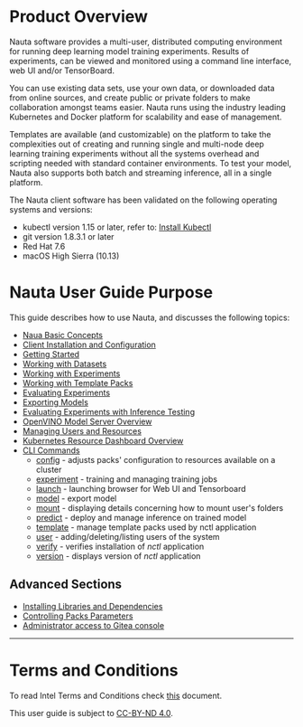 # Product Overview

Nauta software provides a multi-user, distributed computing environment for running deep learning model training experiments. Results of experiments, can be viewed and monitored using a command line interface, web UI and/or TensorBoard. 

You can use existing data sets, use your own data, or downloaded data from online sources, and create public or private folders to make collaboration amongst teams easier. Nauta runs using the industry leading Kubernetes and Docker platform
for scalability and ease of management. 

Templates are available (and customizable) on the platform to take the complexities out of creating and running single and multi-node deep learning training experiments without all the systems overhead and scripting needed with standard container environments. To test your model, Nauta also supports both batch and streaming inference, all in a single platform.

The Nauta client software has been validated on the following operating systems and versions:

* kubectl version  1.15 or later, refer to: [Install Kubectl](https://kubernetes.io/docs/tasks/tools/install-kubectl/#install-kubectl)
* git version 1.8.3.1 or later 
* Red Hat 7.6
* macOS High Sierra (10.13)

# Nauta User Guide Purpose

This guide describes how to use Nauta, and discusses the following topics:

* [Naua Basic Concepts](actions/concepts.md)
* [Client Installation and Configuration](actions/install_configure.md)
* [Getting Started](actions/getting_started.md)
* [Working with Datasets](actions/working_with_datasets.md)
* [Working with Experiments](actions/working_with_experiments.md)
* [Working with Template Packs](actions/template_packs.md)
* [Evaluating Experiments](actions/view_exp.md)
* [Exporting Models](actions/model_export.md)
* [Evaluating Experiments with Inference Testing](actions/inference_testing.md)
* [OpenVINO Model Server Overview](actions/openvino_inf.md)
* [Managing Users and Resources](actions/managing_users_resources.md)
* [Kubernetes Resource Dashboard Overview](actions/accessing_kubernetes.md)
* [CLI Commands](actions/view_cli_help.md)
    * [config](actions/config.md) - adjusts packs' configuration to resources available on a cluster 
    * [experiment](actions/experiment.md) - training and managing training jobs    
    * [launch](actions/launch.md) - launching browser for Web UI and Tensorboard
    * [model](actions/model.md) - export model
    * [mount](actions/mount.md) - displaying details concerning how to mount user's folders
    * [predict](actions/predict.md) - deploy and manage inference on trained model
    * [template](actions/template.md)  - manage template packs used by nctl application
    * [user](actions/user.md) - adding/deleting/listing users of the system 
    * [verify](actions/verify.md) - verifies installation of _nctl_ application
    * [version](actions/version.md) - displays version of _nctl_ application
        
## Advanced Sections

* [Installing Libraries and Dependencies](advanced/customlibs.md)
* [Controlling Packs Parameters](advanced/packs.md)
* [Administrator access to Gitea console](advanced/gitea_console.md)

- - - -

# Terms and Conditions

To read Intel Terms and Conditions check [this](TaC.md) document.

This user guide is subject to [CC-BY-ND 4.0](https://creativecommons.org/licenses/by-nd/4.0/).


